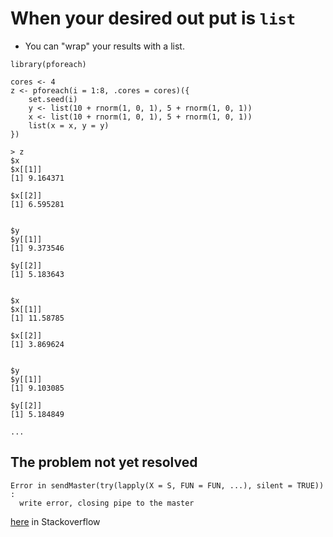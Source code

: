 # When your desired out put is `list`
* You can "wrap" your results with a list.

```
library(pforeach)

cores <- 4
z <- pforeach(i = 1:8, .cores = cores)({
	set.seed(i)
	y <- list(10 + rnorm(1, 0, 1), 5 + rnorm(1, 0, 1))
	x <- list(10 + rnorm(1, 0, 1), 5 + rnorm(1, 0, 1))
	list(x = x, y = y)
})

> z
$x
$x[[1]]
[1] 9.164371

$x[[2]]
[1] 6.595281


$y
$y[[1]]
[1] 9.373546

$y[[2]]
[1] 5.183643


$x
$x[[1]]
[1] 11.58785

$x[[2]]
[1] 3.869624


$y
$y[[1]]
[1] 9.103085

$y[[2]]
[1] 5.184849

...
```

## The problem not yet resolved

```
Error in sendMaster(try(lapply(X = S, FUN = FUN, ...), silent = TRUE)) : 
  write error, closing pipe to the master
```
[here](https://stackoverflow.com/questions/21486658/warnings-suppressed-with-mclapply-in-r/21486716) in Stackoverflow
